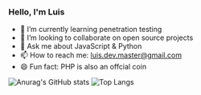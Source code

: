 ### Hello, I'm Luis

<!-- 🤔 I’m looking for help with ... -->
<!--  🔭 I’m currently working on ... -->
- 🌱 I’m currently learning penetration testing
- 👯 I’m looking to collaborate on open source projects
- 💬 Ask me about JavaScript & Python
- 📫 How to reach me: luis.dev.master@gmail.com
- 😄 Fun fact: PHP is also an offcial coin 

![Anurag's GitHub stats](https://github-readme-stats.vercel.app/api?username=luislopez-dev&show_icons=true&theme=dark)
![Top Langs](https://github-readme-stats.vercel.app/api/top-langs/?username=luislopez-dev&langs_count=8)



